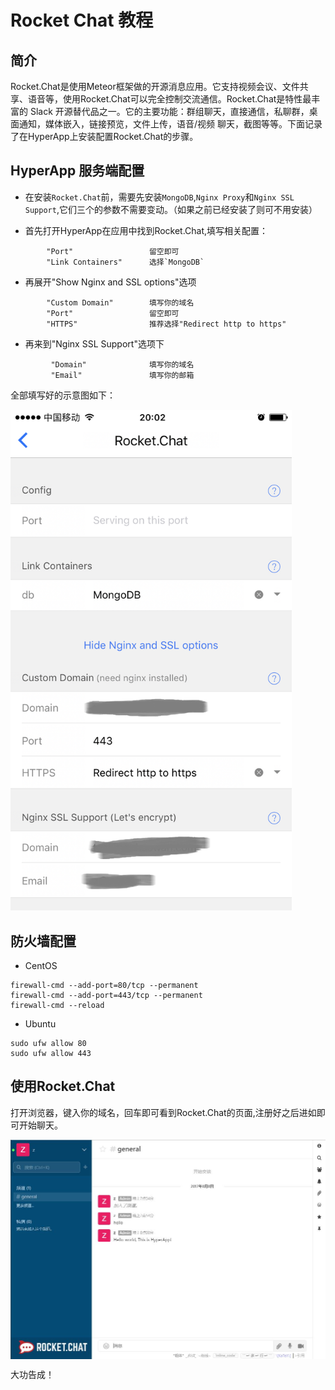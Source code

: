 # Rocket Chat 教程

## 简介 

Rocket.Chat是使用Meteor框架做的开源消息应用。它支持视频会议、文件共享、语音等，使用Rocket.Chat可以完全控制交流通信。Rocket.Chat是特性最丰富的 Slack 开源替代品之一。它的主要功能：群组聊天，直接通信，私聊群，桌面通知，媒体嵌入，链接预览，文件上传，语音/视频 聊天，截图等等。下面记录了在HyperApp上安装配置Rocket.Chat的步骤。

## HyperApp 服务端配置

- 在安装`Rocket.Chat`前，需要先安装`MongoDB`,`Nginx Proxy`和`Nginx SSL Support`,它们三个的参数不需要变动。（如果之前已经安装了则可不用安装）

- 首先打开HyperApp在应用中找到Rocket.Chat,填写相关配置：
```
        "Port"                 留空即可
        "Link Containers"      选择`MongoDB`
```
- 再展开"Show Nginx and SSL options"选项

```
        "Custom Domain"        填写你的域名
        "Port"                 留空即可
        "HTTPS"                推荐选择"Redirect http to https"
```

- 再来到"Nginx SSL Support"选项下

```
         "Domain"              填写你的域名
         "Email"               填写你的邮箱
```

全部填写好的示意图如下：

<img src="../../images/rocket-chat-1.png" width="450" />

## 防火墙配置

- CentOS
```
firewall-cmd --add-port=80/tcp --permanent
firewall-cmd --add-port=443/tcp --permanent
firewall-cmd --reload
```
- Ubuntu
```
sudo ufw allow 80
sudo ufw allow 443
```

## 使用Rocket.Chat

打开浏览器，键入你的域名，回车即可看到Rocket.Chat的页面,注册好之后进如即可开始聊天。

<img src="../../images/rocket-chat-2.jpg" align=center />

大功告成！

